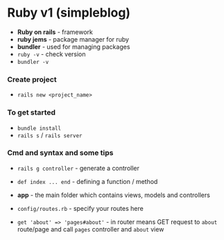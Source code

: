 # Ruby v1 (simpleblog)

- <b>Ruby on rails</b> - framework
- <b>ruby jems</b> - package manager for ruby
- <b>bundler</b> - used for managing packages
- `ruby -v` - check version
- `bundler -v`

### Create project

- `rails new <project_name>`

### To get started

- `bundle install`
- `rails s` / `rails server`

### Cmd and syntax and some tips

- `rails g controller` - generate a controller
- <code>def index
  ...
  end</code> - defining a function / method

- <b>app</b> - the main folder which contains views, models and controllers
- `config/routes.rb` - specify your routes here
- `get 'about' => 'pages#about'` - in router means GET request to `about` route/page and call `pages` controller and `about` view
